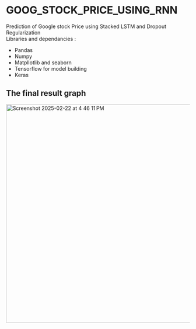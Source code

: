 # GOOG_STOCK_PRICE_USING_RNN

Prediction of Google stock Price using Stacked LSTM and Dropout Regularization<br>
Libraries and dependancies :
- Pandas
- Numpy
- Matpllotlib and seaborn
- Tensorflow for model building
- Keras

## The final result graph

<img width="598" alt="Screenshot 2025-02-22 at 4 46 11 PM" src="https://github.com/user-attachments/assets/9dabaf42-07e7-4cad-a297-9c50f4487655" />

